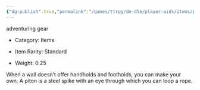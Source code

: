 ```yaml
---
{"dg-publish":true,"permalink":"/games/ttrpg/dn-d5e/player-aids/items/pitons/","tags":["TTRPG/DND/5e"]}
---
```



adventuring gear

- Category: Items

- Item Rarity: Standard

- Weight: 0.25

When a wall doesn’t offer handholds and footholds, you can make your own. A piton is a steel spike with an eye through which you can loop a rope.